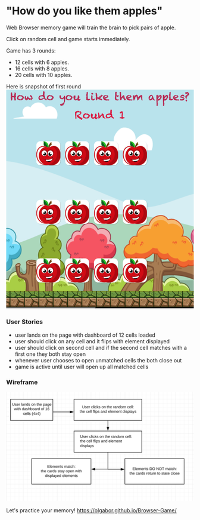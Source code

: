 # "How do you like them apples"
Web Browser memory game will train the brain to pick pairs of apple. 

Click on random cell and game starts immediately. 

Game has 3 rounds: 
* 12 cells with 6 apples.
* 16 cells with 8 apples.
* 20 cells with 10 apples. 

Here is snapshot of first round 
![Image of flow](https://github.com/olgabor/Browser-Game/blob/master/Images/first-round.png)
### User Stories 
* user lands  on the page with dashboard of 12 cells loaded 
* user should click on any cell and it flips with element displayed 
* user should click on second cell and if the second cell matches with a first one they both stay open 
* whenever user chooses to open unmatched cells the both close out 
* game is active until user will open up all matched cells


### Wireframe
![Image of flow](https://github.com/olgabor/Browser-Game/blob/master/Images/Flow.png)

Let's practice your memory! https://olgabor.github.io/Browser-Game/

